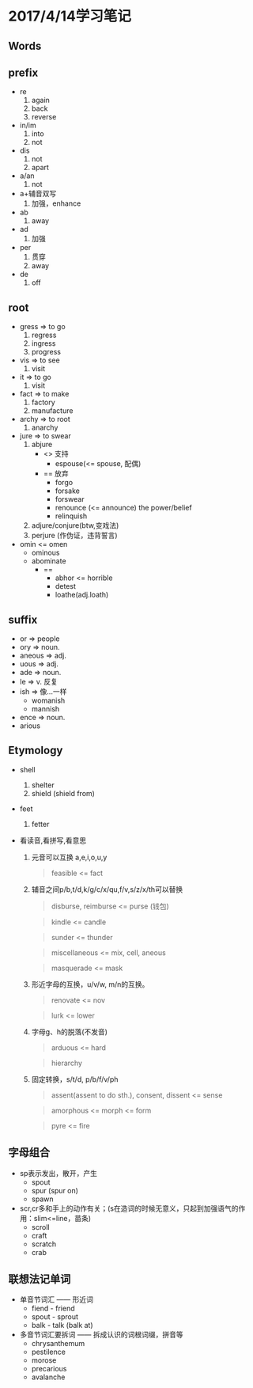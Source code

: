 # 2017/4/14学习笔记

## Words

## prefix
- re
    1. again
    1. back
    1. reverse
- in/im
    1. into
    1. not
- dis
    1. not
    1. apart
- a/an
    1. not
- a+辅音双写
    1. 加强，enhance
- ab
    1. away
- ad
    1. 加强
- per
    1. 贯穿
    1. away
- de
    1. off
## root
- gress => to go
    1. regress
    1. ingress
    1. progress
- vis => to see
    1. visit
- it => to go
    1. visit
- fact => to make
    1. factory
    1. manufacture
- archy => to root
    1. anarchy
- jure => to swear
    1. abjure 
        - <> 支持
            - espouse(<= spouse, 配偶)
        - == 放弃
            - forgo
            - forsake
            - forswear
            - renounce (<= announce) the power/belief
            - relinquish
    1. adjure/conjure(btw,变戏法)
    1. perjure (作伪证，违背誓言)
- omin <= omen
    - ominous
    - abominate
        - ==
            - abhor <= horrible
            - detest
            - loathe(adj.loath) 

## suffix
- or => people
- ory => noun.
- aneous => adj.
- uous => adj.
- ade => noun.
- le => v. 反复
- ish => 像...一样
    - womanish
    - mannish
- ence => noun.
- arious

## Etymology

- shell
    1. shelter
    1. shield (shield from)
- feet
    1. fetter
- 看读音,看拼写,看意思

    1. 元音可以互换 a,e,i,o,u,y
        > feasible <= fact
    
    1. 辅音之间p/b,t/d,k/g/c/x/qu,f/v,s/z/x/th可以替换
        > disburse, reimburse <= purse (钱包)

        > kindle <= candle

        > sunder <= thunder

        > miscellaneous <= mix, cell, aneous

        > masquerade <= mask
    
    1. 形近字母的互换，u/v/w, m/n的互换。
        > renovate <= nov

        > lurk <= lower

    1. 字母g、h的脱落(不发音)
        > arduous <= hard

        > hierarchy 
    
    1. 固定转换，s/t/d, p/b/f/v/ph
        > assent(assent to do sth.), consent, dissent <= sense

        > amorphous <= morph <= form

        > pyre <= fire

## 字母组合

- sp表示发出，散开，产生
    - spout
    - spur (spur on)
    - spawn
- scr,cr多和手上的动作有关；(s在造词的时候无意义，只起到加强语气的作用：slim<=line，苗条)
    - scroll
    - craft
    - scratch
    - crab 

## 联想法记单词

- 单音节词汇 —— 形近词
    - fiend - friend
    - spout - sprout
    - balk - talk (balk at)
- 多音节词汇要拆词 —— 拆成认识的词根词缀，拼音等
    - chrysanthemum
    - pestilence
    - morose
    - precarious
    - avalanche
